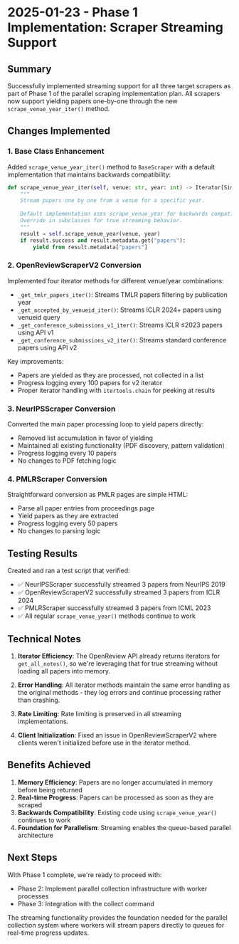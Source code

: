 # 2025-01-23 - Phase 1 Implementation: Scraper Streaming Support

## Summary

Successfully implemented streaming support for all three target scrapers as part of Phase 1 of the parallel scraping implementation plan. All scrapers now support yielding papers one-by-one through the new `scrape_venue_year_iter()` method.

## Changes Implemented

### 1. Base Class Enhancement

Added `scrape_venue_year_iter()` method to `BaseScraper` with a default implementation that maintains backwards compatibility:

```python
def scrape_venue_year_iter(self, venue: str, year: int) -> Iterator[SimplePaper]:
    """
    Stream papers one by one from a venue for a specific year.
    
    Default implementation uses scrape_venue_year for backwards compatibility.
    Override in subclasses for true streaming behavior.
    """
    result = self.scrape_venue_year(venue, year)
    if result.success and result.metadata.get("papers"):
        yield from result.metadata["papers"]
```

### 2. OpenReviewScraperV2 Conversion

Implemented four iterator methods for different venue/year combinations:
- `_get_tmlr_papers_iter()`: Streams TMLR papers filtering by publication year
- `_get_accepted_by_venueid_iter()`: Streams ICLR 2024+ papers using venueid query
- `_get_conference_submissions_v1_iter()`: Streams ICLR ≤2023 papers using API v1
- `_get_conference_submissions_v2_iter()`: Streams standard conference papers using API v2

Key improvements:
- Papers are yielded as they are processed, not collected in a list
- Progress logging every 100 papers for v2 iterator
- Proper iterator handling with `itertools.chain` for peeking at results

### 3. NeurIPSScraper Conversion

Converted the main paper processing loop to yield papers directly:
- Removed list accumulation in favor of yielding
- Maintained all existing functionality (PDF discovery, pattern validation)
- Progress logging every 10 papers
- No changes to PDF fetching logic

### 4. PMLRScraper Conversion

Straightforward conversion as PMLR pages are simple HTML:
- Parse all paper entries from proceedings page
- Yield papers as they are extracted
- Progress logging every 50 papers
- No changes to parsing logic

## Testing Results

Created and ran a test script that verified:
- ✅ NeurIPSScraper successfully streamed 3 papers from NeurIPS 2019
- ✅ OpenReviewScraperV2 successfully streamed 3 papers from ICLR 2024
- ✅ PMLRScraper successfully streamed 3 papers from ICML 2023
- ✅ All regular `scrape_venue_year()` methods continue to work

## Technical Notes

1. **Iterator Efficiency**: The OpenReview API already returns iterators for `get_all_notes()`, so we're leveraging that for true streaming without loading all papers into memory.

2. **Error Handling**: All iterator methods maintain the same error handling as the original methods - they log errors and continue processing rather than crashing.

3. **Rate Limiting**: Rate limiting is preserved in all streaming implementations.

4. **Client Initialization**: Fixed an issue in OpenReviewScraperV2 where clients weren't initialized before use in the iterator method.

## Benefits Achieved

1. **Memory Efficiency**: Papers are no longer accumulated in memory before being returned
2. **Real-time Progress**: Papers can be processed as soon as they are scraped
3. **Backwards Compatibility**: Existing code using `scrape_venue_year()` continues to work
4. **Foundation for Parallelism**: Streaming enables the queue-based parallel architecture

## Next Steps

With Phase 1 complete, we're ready to proceed with:
- Phase 2: Implement parallel collection infrastructure with worker processes
- Phase 3: Integration with the collect command

The streaming functionality provides the foundation needed for the parallel collection system where workers will stream papers directly to queues for real-time progress updates.